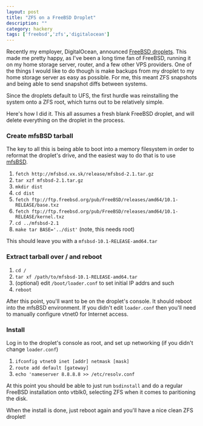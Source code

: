 ```yaml
---
layout: post
title: "ZFS on a FreeBSD Droplet"
description: ""
category: hackery
tags: ['freebsd','zfs','digitalocean']
---
```

Recently my employer, DigitalOcean, announced [FreeBSD droplets](https://www.digitalocean.com/company/blog/presenting-freebsd-how-we-made-it-happen/). This made me pretty happy, as I've been a long time fan of FreeBSD, running it on my home storage server, router, and a few other VPS providers. One of the things I would like to do though is make backups from my droplet to my home storage server as easy as possible. For me, this meant ZFS snapshots and being able to send snapshot diffs between systems.

Since the droplets default to UFS, the first hurdle was reinstalling the system onto a ZFS root, which turns out to be relatively simple.

Here's how I did it. This all assumes a fresh blank FreeBSD droplet, and will delete everything on the droplet in the process.

### Create mfsBSD tarball

The key to all this is being able to boot into a memory filesystem in order to reformat the droplet's drive, and the easiest way to do that is to use [mfsBSD](http://mfsbsd.vx.sk/).

1. `fetch http://mfsbsd.vx.sk/release/mfsbsd-2.1.tar.gz`
2. `tar xzf mfsbsd-2.1.tar.gz`
3. `mkdir dist`
4. `cd dist`
5. `fetch ftp://ftp.freebsd.org/pub/FreeBSD/releases/amd64/10.1-RELEASE/base.txz`
5. `fetch ftp://ftp.freebsd.org/pub/FreeBSD/releases/amd64/10.1-RELEASE/kernel.txz`
6. `cd ../mfsbsd-2.1`
7. `make tar BASE='../dist'` (note, this needs root)

This should leave you with a `mfsbsd-10.1-RELEASE-amd64.tar`

### Extract tarball over / and reboot

1. `cd /`
2. `tar xf /path/to/mfsbsd-10.1-RELEASE-amd64.tar` 
3. (optional) edit `/boot/loader.conf` to set initial IP addrs and such
3. `reboot`

After this point, you'll want to be on the droplet's console. It should reboot into the mfsBSD environment. If you didn't edit `loader.conf` then you'll need to manually configure vtnet0 for Internet access.

### Install

Log in to the droplet's console as root, and set up networking (if you didn't change `loader.conf`)

1. `ifconfig vtnet0 inet [addr] netmask [mask]`
2. `route add default [gateway]`
3. `echo 'nameserver 8.8.8.8 >> /etc/resolv.conf`

At this point you should be able to just run `bsdinstall` and do a regular FreeBSD installation onto vtblk0, selecting ZFS when it comes to paritioning the disk.

When the install is done, just reboot again and you'll have a nice clean ZFS droplet!




